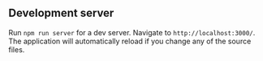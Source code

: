 ## Development server

Run `npm run server` for a dev server. Navigate to `http://localhost:3000/`. The application will automatically reload if you change any of the source files.
